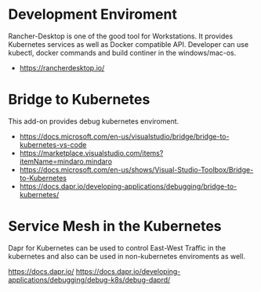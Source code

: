 # Development Enviroment

Rancher-Desktop is one of the good tool for Workstations. 
It provides Kubernetes services as well as Docker compatible API.
Developer can use kubectl, docker commands and build continer in the windows/mac-os.

- https://rancherdesktop.io/


# Bridge to Kubernetes

This add-on provides debug kubernetes enviroment. 

- https://docs.microsoft.com/en-us/visualstudio/bridge/bridge-to-kubernetes-vs-code
- https://marketplace.visualstudio.com/items?itemName=mindaro.mindaro
- https://docs.microsoft.com/en-us/shows/Visual-Studio-Toolbox/Bridge-to-Kubernetes
- https://docs.dapr.io/developing-applications/debugging/bridge-to-kubernetes/

# Service Mesh in the Kubernetes

Dapr for Kubernetes can be used to control East-West Traffic in the kubernetes and also can be used in non-kubernetes enviroments as well. 

https://docs.dapr.io/
https://docs.dapr.io/developing-applications/debugging/debug-k8s/debug-daprd/
